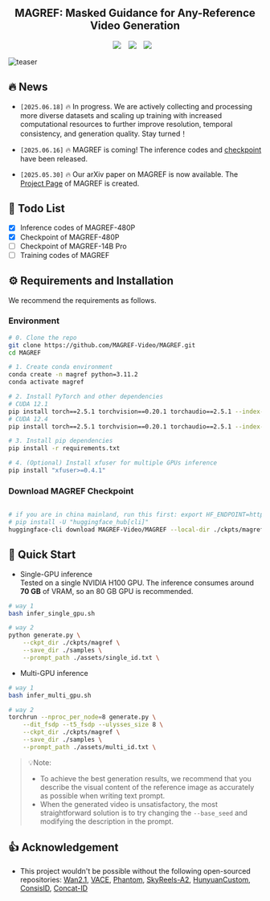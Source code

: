 <div align="center">

## MAGREF: Masked Guidance for Any-Reference Video Generation


<a href="https://magref-video.github.io/magref.github.io/"><img src="https://img.shields.io/static/v1?label=Project&message=Page&color=blue&logo=github-pages"></a> &ensp;
<a href="https://huggingface.co/MAGREF-Video/MAGREF/tree/main"><img src="https://img.shields.io/static/v1?label=%F0%9F%A4%96%20Released&message=Models&color=green"></a> &ensp;
<a href="https://magref-video.github.io/magref.github.io/"><img src="https://img.shields.io/static/v1?label=%F0%9F%A4%97%20Hugging%20Face&message=Demo&color=orange"></a> &ensp;

</div>

![teaser](./assets/teaser.png)


## 🔥 News
* `[2025.06.18]`  🔥 In progress. We are actively collecting and processing more diverse datasets and scaling up training with increased computational resources to further improve resolution, temporal consistency, and generation quality.
 Stay turned！

* `[2025.06.16]`  🔥 MAGREF is coming! The inference codes and [checkpoint](https://huggingface.co/MAGREF-Video/MAGREF/tree/main) have been released.

* `[2025.05.30]`  🔥 Our arXiv paper on MAGREF is now available.  The [Project Page](https://magref-video.github.io/magref.github.io/) of MAGREF is created.

## 📑 Todo List
- [x] Inference codes of MAGREF-480P
- [x] Checkpoint of MAGREF-480P
- [ ] Checkpoint of MAGREF-14B Pro
- [ ] Training codes of MAGREF

## ⚙️ Requirements and Installation
We recommend the requirements as follows.

### Environment

```bash
# 0. Clone the repo
git clone https://github.com/MAGREF-Video/MAGREF.git
cd MAGREF

# 1. Create conda environment
conda create -n magref python=3.11.2
conda activate magref

# 2. Install PyTorch and other dependencies
# CUDA 12.1
pip install torch==2.5.1 torchvision==0.20.1 torchaudio==2.5.1 --index-url https://download.pytorch.org/whl/cu121
# CUDA 12.4
pip install torch==2.5.1 torchvision==0.20.1 torchaudio==2.5.1 --index-url https://download.pytorch.org/whl/cu124

# 3. Install pip dependencies
pip install -r requirements.txt

# 4. (Optional) Install xfuser for multiple GPUs inference
pip install "xfuser>=0.4.1"
```


### Download MAGREF Checkpoint

```bash

# if you are in china mainland, run this first: export HF_ENDPOINT=https://hf-mirror.com
# pip install -U "huggingface_hub[cli]"
huggingface-cli download MAGREF-Video/MAGREF --local-dir ./ckpts/magref

```


## 🤗 Quick Start
- Single-GPU inference
<br>Tested on a single NVIDIA H100 GPU.
  The inference consumes around **70 GB** of VRAM, so an 80 GB GPU is recommended.
```bash
# way 1
bash infer_single_gpu.sh

# way 2
python generate.py \
    --ckpt_dir ./ckpts/magref \
    --save_dir ./samples \
    --prompt_path ./assets/single_id.txt \
```

- Multi-GPU inference
```bash
# way 1
bash infer_multi_gpu.sh

# way 2
torchrun --nproc_per_node=8 generate.py \
    --dit_fsdp --t5_fsdp --ulysses_size 8 \
    --ckpt_dir ./ckpts/magref \
    --save_dir ./samples \
    --prompt_path ./assets/multi_id.txt \
```
> 💡Note: 
> * To achieve the best generation results, we recommend that you describe the visual content of the reference image as accurately as possible when writing text prompt.
> * When the generated video is unsatisfactory, the most straightforward solution is to try changing the `--base_seed` and modifying the description in the prompt.


## 👍 Acknowledgement

* This project wouldn't be possible without the following open-sourced repositories: [Wan2.1](https://github.com/Wan-Video/Wan2.1), [VACE](https://github.com/ali-vilab/VACE), [Phantom](https://github.com/Phantom-video/Phantom), [SkyReels-A2](https://github.com/SkyworkAI/SkyReels-A2), [HunyuanCustom](https://github.com/Tencent-Hunyuan/HunyuanCustom), [ConsisID](https://github.com/PKU-YuanGroup/ConsisID), [Concat-ID](https://github.com/ML-GSAI/Concat-ID)


